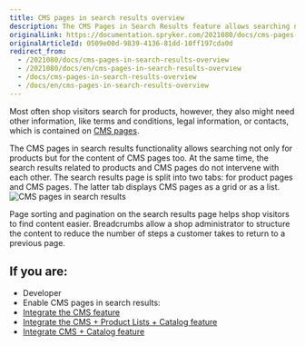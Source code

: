 ```yaml
---
title: CMS pages in search results overview
description: The CMS Pages in Search Results feature allows searching not only for products but for CMS pages content as well.
originalLink: https://documentation.spryker.com/2021080/docs/cms-pages-in-search-results-overview
originalArticleId: 0509e00d-9839-4136-81dd-10ff197cda0d
redirect_from:
  - /2021080/docs/cms-pages-in-search-results-overview
  - /2021080/docs/en/cms-pages-in-search-results-overview
  - /docs/cms-pages-in-search-results-overview
  - /docs/en/cms-pages-in-search-results-overview
---
```


Most often shop visitors search for products, however, they also might need other information, like terms and conditions, legal information, or contacts, which is contained on [CMS pages](/docs/scos/dev/features/{{page.version}}/cms/cms-feature-overview/cms-pages-overview.html).

The CMS pages in search results functionality allows searching not only for products but for the content of CMS pages too. At the same time, the search results related to products and CMS pages do not intervene with each other. The search results page is split into two tabs: for product pages and CMS pages. The latter tab displays CMS pages as a grid or as a list.
![CMS pages in search results](https://spryker.s3.eu-central-1.amazonaws.com/docs/Features/Search+and+Filter/CMS+Pages+in+Search+Results/cms-pages-in-search-results.png)

Page sorting and pagination on the search results page helps shop visitors to find content easier. Breadcrumbs allow a shop administrator to structure the content to reduce the number of steps a customer takes to return to a previous page.


## If you are:

<div class="mr-container">
    <div class="mr-list-container">
        <!-- col1 -->
        <div class="mr-col">
            <ul class="mr-list mr-list-green">
                <li class="mr-title">Developer</li>
                <li>Enable CMS pages in search results:</li>
                <li><a href="https://documentation.spryker.com/docs/cms-feature-integration" class="mr-link">Integrate the CMS feature</a></li>
                <li><a href="/docs/scos/dev/features/{{page.version}}/cms/cms-feature-overview/cms-pages-overview.html-search-product-lists-catalog-feature-integration" class="mr-link">Integrate the CMS + Product Lists + Catalog feature</a></li>
                <li><a href="/docs/scos/dev/features/{{page.version}}/cms/cms-feature-overview/cms-pages-overview.htmls-in-search-results-integration" class="mr-link">Integrate CMS + Catalog feature</a></li>
            </ul>
        </div>
    </div>
</div>      
